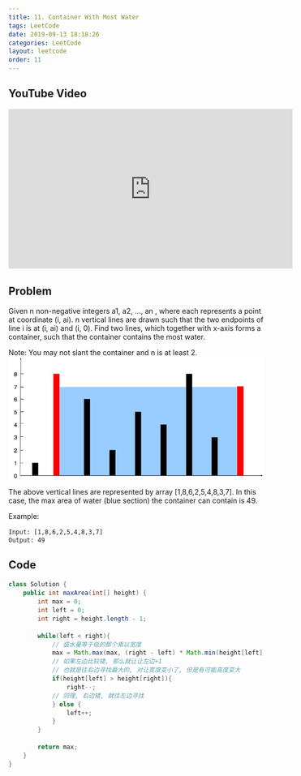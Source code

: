 ```yaml
---
title: 11. Container With Most Water
tags: LeetCode
date: 2019-09-13 18:18:26
categories: LeetCode
layout: leetcode
order: 11
---
```


## YouTube Video

<iframe width="560" height="315" src="https://www.youtube.com/embed/lK8fEghxJ0c" frameborder="0" allow="accelerometer; autoplay; encrypted-media; gyroscope; picture-in-picture" allowfullscreen></iframe>

## Problem

Given n non-negative integers a1, a2, ..., an , where each represents a point at coordinate (i, ai). n vertical lines are drawn such that the two endpoints of line i is at (i, ai) and (i, 0). Find two lines, which together with x-axis forms a container, such that the container contains the most water.

Note: You may not slant the container and n is at least 2.
![image tooltip here](./assets/11.jpg)

The above vertical lines are represented by array [1,8,6,2,5,4,8,3,7]. In this case, the max area of water (blue section) the container can contain is 49.

Example:

```
Input: [1,8,6,2,5,4,8,3,7]
Output: 49
```

## Code

```java
class Solution {
    public int maxArea(int[] height) {
        int max = 0;
        int left = 0;
        int right = height.length - 1;

        while(left < right){
            // 盛水量等于低的那个乘以宽度
            max = Math.max(max, (right - left) * Math.min(height[left], height[right]));
            // 如果左边比较矮, 那么就让让左边+1
            // 也就是往右边寻找最大的, 对让宽度变小了, 但是有可能高度变大
            if(height[left] > height[right]){
                right--;
            // 同理, 右边矮, 就往左边寻找
            } else {
                left++;
            }
        }

        return max;
    }
}
```
